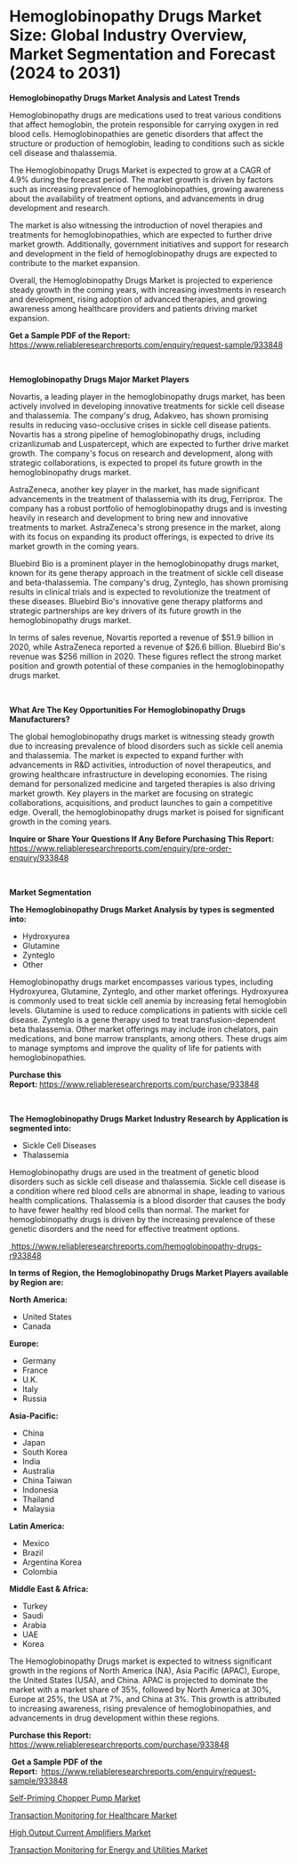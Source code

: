 <p><h1>Hemoglobinopathy Drugs Market Size: Global Industry Overview, Market Segmentation and Forecast (2024 to 2031)</h1></p><p><strong>Hemoglobinopathy Drugs Market Analysis and Latest Trends</strong></p>
<p><p>Hemoglobinopathy drugs are medications used to treat various conditions that affect hemoglobin, the protein responsible for carrying oxygen in red blood cells. Hemoglobinopathies are genetic disorders that affect the structure or production of hemoglobin, leading to conditions such as sickle cell disease and thalassemia.</p><p>The Hemoglobinopathy Drugs Market is expected to grow at a CAGR of 4.9% during the forecast period. The market growth is driven by factors such as increasing prevalence of hemoglobinopathies, growing awareness about the availability of treatment options, and advancements in drug development and research.</p><p>The market is also witnessing the introduction of novel therapies and treatments for hemoglobinopathies, which are expected to further drive market growth. Additionally, government initiatives and support for research and development in the field of hemoglobinopathy drugs are expected to contribute to the market expansion.</p><p>Overall, the Hemoglobinopathy Drugs Market is projected to experience steady growth in the coming years, with increasing investments in research and development, rising adoption of advanced therapies, and growing awareness among healthcare providers and patients driving market expansion.</p></p>
<p><strong>Get a Sample PDF of the Report:&nbsp;</strong> <a href="https://www.reliableresearchreports.com/enquiry/request-sample/933848">https://www.reliableresearchreports.com/enquiry/request-sample/933848</a></p>
<p>&nbsp;</p>
<p><strong>Hemoglobinopathy Drugs Major Market Players</strong></p>
<p><p>Novartis, a leading player in the hemoglobinopathy drugs market, has been actively involved in developing innovative treatments for sickle cell disease and thalassemia. The company's drug, Adakveo, has shown promising results in reducing vaso-occlusive crises in sickle cell disease patients. Novartis has a strong pipeline of hemoglobinopathy drugs, including crizanlizumab and Luspatercept, which are expected to further drive market growth. The company's focus on research and development, along with strategic collaborations, is expected to propel its future growth in the hemoglobinopathy drugs market.</p><p>AstraZeneca, another key player in the market, has made significant advancements in the treatment of thalassemia with its drug, Ferriprox. The company has a robust portfolio of hemoglobinopathy drugs and is investing heavily in research and development to bring new and innovative treatments to market. AstraZeneca's strong presence in the market, along with its focus on expanding its product offerings, is expected to drive its market growth in the coming years.</p><p>Bluebird Bio is a prominent player in the hemoglobinopathy drugs market, known for its gene therapy approach in the treatment of sickle cell disease and beta-thalassemia. The company's drug, Zynteglo, has shown promising results in clinical trials and is expected to revolutionize the treatment of these diseases. Bluebird Bio's innovative gene therapy platforms and strategic partnerships are key drivers of its future growth in the hemoglobinopathy drugs market.</p><p>In terms of sales revenue, Novartis reported a revenue of $51.9 billion in 2020, while AstraZeneca reported a revenue of $26.6 billion. Bluebird Bio's revenue was $256 million in 2020. These figures reflect the strong market position and growth potential of these companies in the hemoglobinopathy drugs market.</p></p>
<p>&nbsp;</p>
<p><strong>What Are The Key Opportunities For Hemoglobinopathy Drugs Manufacturers?</strong></p>
<p><p>The global hemoglobinopathy drugs market is witnessing steady growth due to increasing prevalence of blood disorders such as sickle cell anemia and thalassemia. The market is expected to expand further with advancements in R&D activities, introduction of novel therapeutics, and growing healthcare infrastructure in developing economies. The rising demand for personalized medicine and targeted therapies is also driving market growth. Key players in the market are focusing on strategic collaborations, acquisitions, and product launches to gain a competitive edge. Overall, the hemoglobinopathy drugs market is poised for significant growth in the coming years.</p></p>
<p><strong>Inquire or Share Your Questions If Any Before Purchasing This Report:</strong> <a href="https://www.reliableresearchreports.com/enquiry/pre-order-enquiry/933848">https://www.reliableresearchreports.com/enquiry/pre-order-enquiry/933848</a></p>
<p>&nbsp;</p>
<p><strong>Market Segmentation</strong></p>
<p><strong>The Hemoglobinopathy Drugs Market Analysis by types is segmented into:</strong></p>
<p><ul><li>Hydroxyurea</li><li>Glutamine</li><li>Zynteglo</li><li>Other</li></ul></p>
<p><p>Hemoglobinopathy drugs market encompasses various types, including Hydroxyurea, Glutamine, Zynteglo, and other market offerings. Hydroxyurea is commonly used to treat sickle cell anemia by increasing fetal hemoglobin levels. Glutamine is used to reduce complications in patients with sickle cell disease. Zynteglo is a gene therapy used to treat transfusion-dependent beta thalassemia. Other market offerings may include iron chelators, pain medications, and bone marrow transplants, among others. These drugs aim to manage symptoms and improve the quality of life for patients with hemoglobinopathies.</p></p>
<p><strong>Purchase this Report:&nbsp;</strong><a href="https://www.reliableresearchreports.com/purchase/933848">https://www.reliableresearchreports.com/purchase/933848</a></p>
<p>&nbsp;</p>
<p><strong>The Hemoglobinopathy Drugs Market Industry Research by Application is segmented into:</strong></p>
<p><ul><li>Sickle Cell Diseases</li><li>Thalassemia</li></ul></p>
<p><p>Hemoglobinopathy drugs are used in the treatment of genetic blood disorders such as sickle cell disease and thalassemia. Sickle cell disease is a condition where red blood cells are abnormal in shape, leading to various health complications. Thalassemia is a blood disorder that causes the body to have fewer healthy red blood cells than normal. The market for hemoglobinopathy drugs is driven by the increasing prevalence of these genetic disorders and the need for effective treatment options.</p></p>
<p><a href="https://www.reliableresearchreports.com/hemoglobinopathy-drugs-r933848">&nbsp;https://www.reliableresearchreports.com/hemoglobinopathy-drugs-r933848</a></p>
<p><strong>In terms of Region, the Hemoglobinopathy Drugs Market Players available by Region are:</strong></p>
<p>
    <p> <strong> North America: </strong>
        <ul>
            <li>United States</li>
            <li>Canada</li>
        </ul>
        </p> 
    <p> <strong> Europe: </strong>
        <ul>
            <li>Germany</li>
            <li>France</li>
            <li>U.K.</li>
            <li>Italy</li>
            <li>Russia</li>
        </ul>
        </p> 
    <p> <strong> Asia-Pacific: </strong>
        <ul>
            <li>China</li>
            <li>Japan</li>
            <li>South Korea</li>
            <li>India</li>
            <li>Australia</li>
            <li>China Taiwan</li>
            <li>Indonesia</li>
            <li>Thailand</li>
            <li>Malaysia</li>
        </ul>
        </p> 
    <p> <strong> Latin America: </strong>
        <ul>
            <li>Mexico</li>
            <li>Brazil</li>
            <li>Argentina Korea</li>
            <li>Colombia</li>
        </ul>
        </p> 
    <p> <strong> Middle East & Africa: </strong>
        <ul>
            <li>Turkey</li>
            <li>Saudi</li>
            <li>Arabia</li>
            <li>UAE</li>
            <li>Korea</li>
        </ul>
    </p>
    </p>
<p><p>The Hemoglobinopathy Drugs market is expected to witness significant growth in the regions of North America (NA), Asia Pacific (APAC), Europe, the United States (USA), and China. APAC is projected to dominate the market with a market share of 35%, followed by North America at 30%, Europe at 25%, the USA at 7%, and China at 3%. This growth is attributed to increasing awareness, rising prevalence of hemoglobinopathies, and advancements in drug development within these regions.</p></p>
<p><strong>Purchase this Report: </strong><a href="https://www.reliableresearchreports.com/purchase/933848">https://www.reliableresearchreports.com/purchase/933848</a></p>
<p>&nbsp;<strong>Get a Sample PDF of the Report:&nbsp;&nbsp;</strong><a href="https://www.reliableresearchreports.com/enquiry/request-sample/933848">https://www.reliableresearchreports.com/enquiry/request-sample/933848</a></p>
<p><strong></strong></p>
<p><p><a href="https://www.linkedin.com/pulse/analyzing-self-priming-chopper-pump-market-global-industry-svt1e">Self-Priming Chopper Pump Market</a></p><p><a href="https://github.com/kosella/Market-Research-Report-List-3/blob/main/transaction-monitoring-for-healthcare-market.md">Transaction Monitoring for Healthcare Market</a></p><p><a href="https://www.linkedin.com/pulse/high-output-current-amplifiers-market-insight-trends-growth-forecasted-o894f">High Output Current Amplifiers Market</a></p><p><a href="https://github.com/kufem1/Market-Research-Report-List-2/blob/main/transaction-monitoring-for-energy-and-utilities-market.md">Transaction Monitoring for Energy and Utilities Market</a></p></p>